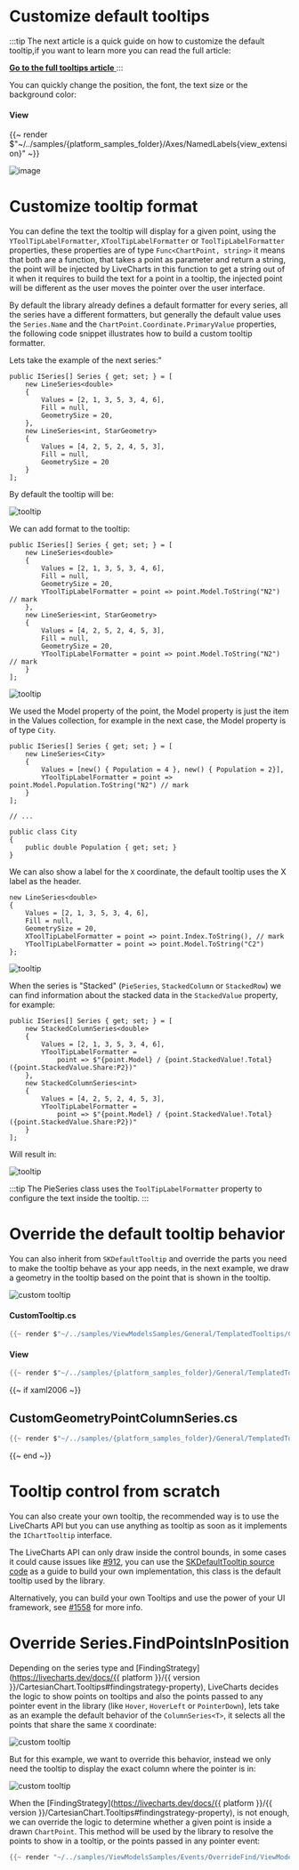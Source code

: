 # Customize default tooltips

:::tip
The next article is a quick guide on how to customize the default tooltip,if you want to learn more you can read the full
article:

<a href="{{ website_url }}/docs/{{ platform }}/{{ version }}/CartesianChart.Tooltips" class="btn btn-outline-primary mb-3">
<b>Go to the full tooltips article</b>
</a>
:::

You can quickly change the position, the font, the text size or the background color:

#### View

{{~ render $"~/../samples/{platform_samples_folder}/Axes/NamedLabels{view_extension}" ~}}

![image](https://raw.githubusercontent.com/beto-rodriguez/LiveCharts2/dev/docs/samples/general/customTooltips/styling-tooltips.png)

# Customize tooltip format

You can define the text the tooltip will display for a given point, using the 
`YToolTipLabelFormatter`, `XToolTipLabelFormatter` or `ToolTipLabelFormatter` properties, these 
properties are of type `Func<ChartPoint, string>` it means that both are a function, that takes a point as parameter
and return a string, the point will be injected by LiveCharts in this function to get a string out of it when it
requires to build the text for a point in a tooltip, the injected point will be different as the user moves the pointer over the
user interface.

By default the library already defines a default formatter  for every series, all the series have a different
formatters, but generally the default value uses the `Series.Name` and the `ChartPoint.Coordinate.PrimaryValue` properties, the following
code snippet illustrates how to build a custom tooltip formatter.

Lets take the example of the next series:"

<pre><code>public ISeries[] Series { get; set; } = [
    new LineSeries&lt;double>
    {
        Values = [2, 1, 3, 5, 3, 4, 6],
        Fill = null,
        GeometrySize = 20,
    },
    new LineSeries&lt;int, StarGeometry>
    {
        Values = [4, 2, 5, 2, 4, 5, 3],
        Fill = null,
        GeometrySize = 20
    }
];</code></pre>

By default the tooltip will be:

![tooltip](https://raw.githubusercontent.com/beto-rodriguez/LiveCharts2/dev/docs/_assets/tooltip-format1.png)

We can add format to the tooltip:

<pre><code>public ISeries[] Series { get; set; } = [
    new LineSeries&lt;double>
    {
        Values = [2, 1, 3, 5, 3, 4, 6],
        Fill = null,
        GeometrySize = 20,
        YToolTipLabelFormatter = point => point.Model.ToString("N2") // mark
    },
    new LineSeries&lt;int, StarGeometry>
    {
        Values = [4, 2, 5, 2, 4, 5, 3],
        Fill = null,
        GeometrySize = 20,
        YToolTipLabelFormatter = point => point.Model.ToString("N2") // mark
    }
];</code></pre>

![tooltip](https://raw.githubusercontent.com/beto-rodriguez/LiveCharts2/dev/docs/_assets/tooltip-format2.png)

We used the Model property of the point, the Model property is just the item in the Values
collection, for example in the next case, the Model property is of type `City`.

<pre><code>public ISeries[] Series { get; set; } = [
    new LineSeries&lt;City>
    {
        Values = [new() { Population = 4 }, new() { Population = 2}],
        YToolTipLabelFormatter = point => point.Model.Population.ToString("N2") // mark
    }
];

// ...

public class City
{
    public double Population { get; set; }
}</code></pre>

We can also show a label for the `X` coordinate, the default tooltip uses the X label as the header.

<pre><code>new LineSeries&lt;double>
{
    Values = [2, 1, 3, 5, 3, 4, 6],
    Fill = null,
    GeometrySize = 20,
    XToolTipLabelFormatter = point => point.Index.ToString(), // mark
    YToolTipLabelFormatter = point => point.Model.ToString("C2")
};</code></pre>

![tooltip](https://raw.githubusercontent.com/beto-rodriguez/LiveCharts2/dev/docs/_assets/tooltip-format3.png)

When the series is "Stacked" (`PieSeries`, `StackedColumn` or `StackedRow`) we can find information about the stacked data
in the `StackedValue` property, for example:


<pre><code>public ISeries[] Series { get; set; } = [
    new StackedColumnSeries&lt;double>
    {
        Values = [2, 1, 3, 5, 3, 4, 6],
        YToolTipLabelFormatter =
            point => $"{point.Model} / {point.StackedValue!.Total} ({point.StackedValue.Share:P2})"
    },
    new StackedColumnSeries&lt;int>
    {
        Values = [4, 2, 5, 2, 4, 5, 3],
        YToolTipLabelFormatter =
            point => $"{point.Model} / {point.StackedValue!.Total} ({point.StackedValue.Share:P2})"
    }
];</code></pre>

Will result in:

![tooltip](https://raw.githubusercontent.com/beto-rodriguez/LiveCharts2/dev/docs/_assets/tooltip-format4.png)

:::tip
The PieSeries class uses the `ToolTipLabelFormatter` property to configure the text inside the tooltip.
:::

# Override the default tooltip behavior

You can also inherit from `SKDefaultTooltip` and override the parts you need to make the tooltip behave as your app needs,
in the next example, we draw a geometry in the tooltip based on the point that is shown in the tooltip.

![custom tooltip](https://raw.githubusercontent.com/beto-rodriguez/LiveCharts2/dev/docs/_assets/tooltip-custom-template.gif)

#### CustomTooltip.cs

```csharp
{{~ render $"~/../samples/ViewModelsSamples/General/TemplatedTooltips/CustomTooltip.cs" ~}}
```

#### View

```csharp
{{~ render $"~/../samples/{platform_samples_folder}/General/TemplatedTooltips{view_extension}" ~}}
```

{{~ if xaml2006 ~}}
## CustomGeometryPointColumnSeries.cs
```csharp
{{~ render $"~/../samples/{platform_samples_folder}/General/TemplatedTooltips/CustomGeometryPointColumnSeries.cs" ~}}
```
{{~ end ~}}

# Tooltip control from scratch

You can also create your own tooltip, the recommended way is to use the LiveCharts API but you can
use anything as tooltip as soon as it implements the `IChartTooltip` interface. 

The LiveCharts API can only draw inside the control bounds, in some cases it could 
cause issues like [#912](https://github.com/beto-rodriguez/LiveCharts2/issues/912), you can use the [SKDefaultTooltip source code](https://github.com/beto-rodriguez/LiveCharts2/blob/master/src/skiasharp/LiveChartsCore.SkiaSharp/SKCharts/SKDefaultTooltip.cs) as a guide to build your own implementation, this class is the default tooltip used by the library.

Alternatively, you can build your own Tooltips and use the power of your UI framework, 
see [#1558](https://github.com/beto-rodriguez/LiveCharts2/issues/1558) for more info.

# Override Series.FindPointsInPosition 

Depending on the series type and [FindingStrategy](https://livecharts.dev/docs/{{ platform }}/{{ version }}/CartesianChart.Tooltips#findingstrategy-property), LiveCharts decides the logic to show points on tooltips and also the points passed
to any pointer event in the library (like `Hover`, `HoverLeft` or `PointerDown`), lets take as an example the default behavior of the
`ColumnSeries<T>`, it selects all the points that share the same `X` coordinate:

![custom tooltip](https://raw.githubusercontent.com/beto-rodriguez/LiveCharts2/dev/docs/_assets/custom-ha-compare.gif)

But for this example, we want to override this behavior, instead we only need the tooltip to display the exact column where the pointer is in:

![custom tooltip](https://raw.githubusercontent.com/beto-rodriguez/LiveCharts2/dev/docs/_assets/custom-ha.gif)

When the [FindingStrategy](https://livecharts.dev/docs/{{ platform }}/{{ version }}/CartesianChart.Tooltips#findingstrategy-property), 
is not enough, we can override the logic to determine whether a given point is inside a drawn `ChartPoint`. This method
will be used by the library to resolve the points to show in a tooltip, or the points passed in any pointer event:

```csharp
{{~ render "~/../samples/ViewModelsSamples/Events/OverrideFind/ViewModel.cs" ~}}
```

